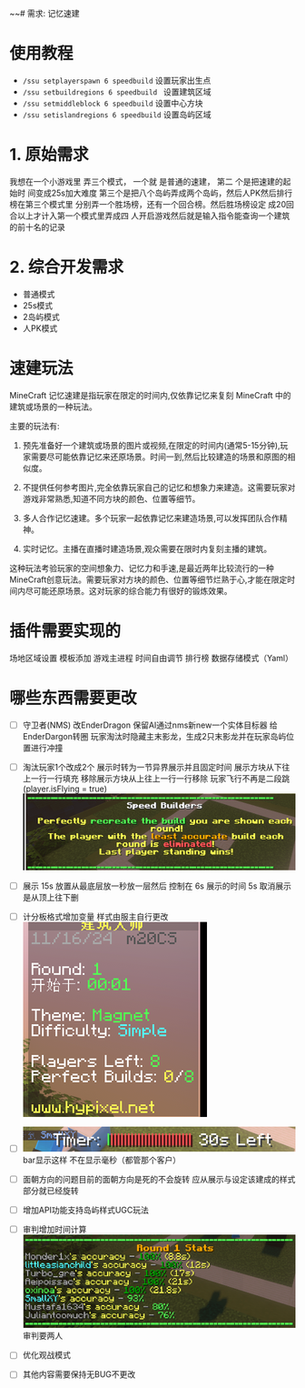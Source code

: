 ~~# 需求: 记忆速建

# 使用教程

* `/ssu setplayerspawn 6 speedbuild`    设置玩家出生点
* `/ssu setbuildregions 6 speedbuild `  设置建筑区域
* `/ssu setmiddleblock 6 speedbuild`    设置中心方块 
* `/ssu setislandregions 6 speedbuild`  设置岛屿区域


# 1. 原始需求
我想在一个小游戏里 弄三个模式，
一个就 是普通的速建，
第二 个是把速建的起始时 间变成25s加大难度
第三个是把八个岛屿弄成两个岛屿，然后人PK然后排行榜在第三个模式里
分别弄一个胜场榜，还有一个回合榜。然后胜场榜设定
成20回合以上才计入第一个模式里弄成四
人开启游戏然后就是输入指令能查询一个建筑的前十名的记录

# 2. 综合开发需求

* 普通模式
* 25s模式
* 2岛屿模式
* 人PK模式

# 速建玩法

MineCraft 记忆速建是指玩家在限定的时间内,仅依靠记忆来复刻 MineCraft 中的建筑或场景的一种玩法。

主要的玩法有:

1. 预先准备好一个建筑或场景的图片或视频,在限定的时间内(通常5-15分钟),玩家需要尽可能依靠记忆来还原场景。时间一到,然后比较建造的场景和原图的相似度。

2. 不提供任何参考图片,完全依靠玩家自己的记忆和想象力来建造。这需要玩家对游戏非常熟悉,知道不同方块的颜色、位置等细节。

3. 多人合作记忆速建。多个玩家一起依靠记忆来建造场景,可以发挥团队合作精神。

4. 实时记忆。主播在直播时建造场景,观众需要在限时内复刻主播的建筑。

这种玩法考验玩家的空间想象力、记忆力和手速,是最近两年比较流行的一种MineCraft创意玩法。需要玩家对方块的颜色、位置等细节烂熟于心,才能在限定时间内尽可能还原场景。这对玩家的综合能力有很好的锻炼效果。



# 插件需要实现的

场地区域设置
模板添加
游戏主进程
时间自由调节
排行榜
数据存储模式（Yaml）

# 哪些东西需要更改

- [ ] 守卫者(NMS) 改EnderDragon 保留AI通过nms新new一个实体目标器 给EnderDargon转圈 玩家淘汰时隐藏主末影龙，生成2只末影龙并在玩家岛屿位置进行冲撞

- [ ] 淘汰玩家1个改成2个 展示时转为一节异界展示并且固定时间 展示方块从下往上一行一行填充 移除展示方块从上往上一行一行移除 玩家飞行不再是二段跳(player.isFlying = true)![img.png](img.png)

- [ ] 展示 15s 放置从最底层放一秒放一层然后 控制在 6s  展示的时间 5s 取消展示是从顶上往下删

- [ ] 计分板格式增加变量 样式由服主自行更改![img_1.png](img_1.png)

- [ ] ![img_2.png](img_2.png)bar显示这样 不在显示毫秒（都管那个客户）

- [ ] 面朝方向的问题目前的面朝方向是死的不会旋转 应从展示与设定该建成的样式部分就已经旋转

- [ ] 增加API功能支持岛屿样式UGC玩法

- [ ] 审判增加时间计算![img_3.png](img_3.png)审判要两人

- [ ] 优化观战模式

- [ ] 其他内容需要保持无BUG不更改

